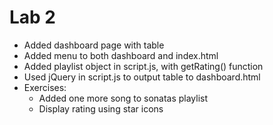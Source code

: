 Lab 2
=================

- Added dashboard page with table
- Added menu to both dashboard and index.html
- Added playlist object in script.js, with getRating() function
- Used jQuery in script.js to output table to dashboard.html
- Exercises:
  - Added one more song to sonatas playlist
  - Display rating using star icons